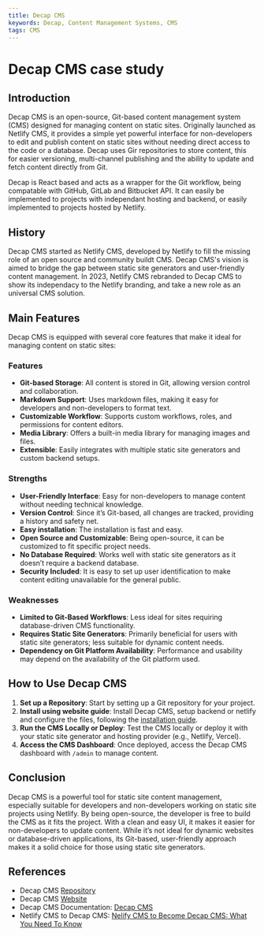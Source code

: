 ```yaml
---
title: Decap CMS
keywords: Decap, Content Management Systems, CMS
tags: CMS 
---
```


# Decap CMS case study

## Introduction
Decap CMS is an open-source, Git-based content management system (CMS) designed for managing content on static sites. Originally launched as Netlify CMS, it provides a simple yet powerful interface for non-developers to edit and publish content on static sites without needing direct access to the code or a database. Decap uses Gir repositories to store content, this for easier versioning, multi-channel publishing and the ability to update and fetch content directly from Git.

Decap is React based and acts as a wrapper for the Git workflow, being compatable with GitHub, GitLab and Bitbucket API. It can easily be implemented to projects with independant hosting and backend, or easily implemented to projects hosted by Netlify.


## History
Decap CMS started as Netlify CMS, developed by Netlify to fill the missing role of an open source and community buildt CMS. Decap CMS's vision is aimed to bridge the gap between static site generators and user-friendly content management. In 2023, Netlify CMS rebranded to Decap CMS to show its independacy to the Netlify branding, and take a new role as an universal CMS solution.

## Main Features
Decap CMS is equipped with several core features that make it ideal for managing content on static sites:

### Features
- **Git-based Storage**: All content is stored in Git, allowing version control and collaboration.
- **Markdown Support**: Uses markdown files, making it easy for developers and non-developers to format text.
- **Customizable Workflow**: Supports custom workflows, roles, and permissions for content editors.
- **Media Library**: Offers a built-in media library for managing images and files.
- **Extensible**: Easily integrates with multiple static site generators and custom backend setups.

### Strengths
- **User-Friendly Interface**: Easy for non-developers to manage content without needing technical knowledge.
- **Version Control**: Since it’s Git-based, all changes are tracked, providing a history and safety net.
- **Easy installation**: The installation is fast and easy.
- **Open Source and Customizable**: Being open-source, it can be customized to fit specific project needs.
- **No Database Required**: Works well with static site generators as it doesn’t require a backend database.
- **Security Included**: It is easy to set up user identification to make content editing unavailable for the general public.

### Weaknesses
- **Limited to Git-Based Workflows**: Less ideal for sites requiring database-driven CMS functionality.
- **Requires Static Site Generators**: Primarily beneficial for users with static site generators; less suitable for dynamic content needs.
- **Dependency on Git Platform Availability**: Performance and usability may depend on the availability of the Git platform used.

## How to Use Decap CMS
1. **Set up a Repository**: Start by setting up a Git repository for your project.
2. **Install using website guide**: Install Decap CMS, setup backend or netlify and configure the files, following the [installation guide](https://decapcms.org/docs/install-decap-cms/).
3. **Run the CMS Locally or Deploy**: Test the CMS locally or deploy it with your static site generator and hosting provider (e.g., Netlify, Vercel).
4. **Access the CMS Dashboard**: Once deployed, access the Decap CMS dashboard with `/admin` to manage content.

## Conclusion
Decap CMS is a powerful tool for static site content management, especially suitable for developers and non-developers working on static site projects using Netlify. By being open-source, the developer is free to build the CMS as it fits the project. With a clean and easy UI, it makes it easier for non-developers to update content. While it’s not ideal for dynamic websites or database-driven applications, its Git-based, user-friendly approach makes it a solid choice for those using static site generators.

## References
- Decap CMS  [Repository](https://github.com/decaporg/decap-cms)
- Decap CMS [Website](https://decapcms.org/)
- Decap CMS Documentation: [Decap CMS](https://decapcms.org/docs/intro/)
- Netlify CMS to Decap CMS: [Nelify CMS to Become Decap CMS: What You Need To Know](https://www.netlify.com/blog/netlify-cms-to-become-decap-cms/)
